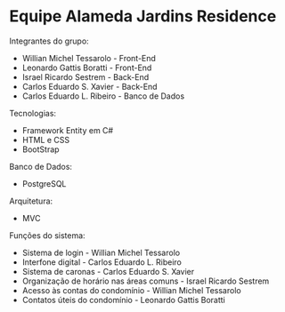 # Equipe Alameda Jardins Residence

Integrantes do grupo: 
- Willian Michel Tessarolo  - Front-End	      
- Leonardo Gattis Boratti   - Front-End
- Israel Ricardo Sestrem    - Back-End
- Carlos Eduardo S. Xavier  - Back-End                      
- Carlos Eduardo L. Ribeiro - Banco de Dados

Tecnologias: 
- Framework Entity em C#
- HTML e CSS
- BootStrap

Banco de Dados: 
- PostgreSQL

Arquitetura: 
- MVC

Funções do sistema: 
- Sistema de login                        - Willian Michel Tessarolo
- Interfone digital                       - Carlos Eduardo L. Ribeiro
- Sistema de caronas                      - Carlos Eduardo S. Xavier
- Organização de horário nas áreas comuns - Israel Ricardo Sestrem
- Acesso às contas do condomínio          - Willian Michel Tessarolo
- Contatos úteis do condomínio            - Leonardo Gattis Boratti
